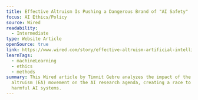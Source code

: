 ```yaml
---
title: Effective Altruism Is Pushing a Dangerous Brand of "AI Safety"
focus: AI Ethics/Policy
source: Wired
readability:
  - Intermediate
type: Website Article
openSource: true
link: https://www.wired.com/story/effective-altruism-artificial-intelligence-sam-bankman-fried/
learnTags:
  - machineLearning
  - ethics
  - methods
summary: This Wired article by Timnit Gebru analyzes the impact of the effective
  altruism (EA) movement on the AI research agenda, creating a race to develop
  harmful AI systems.
---
```

